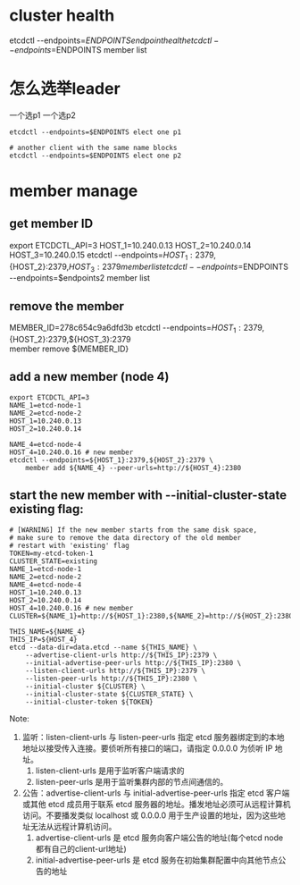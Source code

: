 # cluster health
etcdctl --endpoints=$ENDPOINTS endpoint health
etcdctl --endpoints=$ENDPOINTS member list

# 怎么选举leader
一个选p1 一个选p2

    etcdctl --endpoints=$ENDPOINTS elect one p1

    # another client with the same name blocks
    etcdctl --endpoints=$ENDPOINTS elect one p2

# member manage
## get member ID
export ETCDCTL_API=3
HOST_1=10.240.0.13
HOST_2=10.240.0.14
HOST_3=10.240.0.15
etcdctl --endpoints=${HOST_1}:2379,${HOST_2}:2379,${HOST_3}:2379 member list
etcdctl --endpoints=$ENDPOINTS --endpoints=$endpoints2 member list

## remove the member
MEMBER_ID=278c654c9a6dfd3b
etcdctl --endpoints=${HOST_1}:2379,${HOST_2}:2379,${HOST_3}:2379 \
	member remove ${MEMBER_ID}

## add a new member (node 4)
    export ETCDCTL_API=3
    NAME_1=etcd-node-1
    NAME_2=etcd-node-2
    HOST_1=10.240.0.13
    HOST_2=10.240.0.14

    NAME_4=etcd-node-4
    HOST_4=10.240.0.16 # new member
    etcdctl --endpoints=${HOST_1}:2379,${HOST_2}:2379 \
        member add ${NAME_4} --peer-urls=http://${HOST_4}:2380


## start the new member with --initial-cluster-state existing flag:

    # [WARNING] If the new member starts from the same disk space,
    # make sure to remove the data directory of the old member
    # restart with 'existing' flag
    TOKEN=my-etcd-token-1
    CLUSTER_STATE=existing
    NAME_1=etcd-node-1
    NAME_2=etcd-node-2
    NAME_4=etcd-node-4
    HOST_1=10.240.0.13
    HOST_2=10.240.0.14
    HOST_4=10.240.0.16 # new member
    CLUSTER=${NAME_1}=http://${HOST_1}:2380,${NAME_2}=http://${HOST_2}:2380,${NAME_4}=http://${HOST_4}:2380

    THIS_NAME=${NAME_4}
    THIS_IP=${HOST_4}
    etcd --data-dir=data.etcd --name ${THIS_NAME} \
        --advertise-client-urls http://${THIS_IP}:2379 \
        --initial-advertise-peer-urls http://${THIS_IP}:2380 \
        --listen-client-urls http://${THIS_IP}:2379 \
        --listen-peer-urls http://${THIS_IP}:2380 \
        --initial-cluster ${CLUSTER} \
        --initial-cluster-state ${CLUSTER_STATE} \
        --initial-cluster-token ${TOKEN}

Note:

1. 监听：listen-client-urls 与 listen-peer-urls 指定 etcd 服务器绑定到的本地地址以接受传入连接。要侦听所有接口的端口，请指定 0.0.0.0 为侦听 IP 地址。
    1. listen-client-urls 是用于监听客户端请求的
    2. listen-peer-urls 是用于监听集群内部的节点间通信的。
2. 公告：advertise-client-urls 与 initial-advertise-peer-urls 指定 etcd 客户端或其他 etcd 成员用于联系 etcd 服务器的地址。播发地址必须可从远程计算机访问。不要播发类似 localhost 或 0.0.0.0 用于生产设置的地址，因为这些地址无法从远程计算机访问。
    1. advertise-client-urls 是 etcd 服务向客户端公告的地址(每个etcd node都有自己的client-url地址)
    2. initial-advertise-peer-urls 是 etcd 服务在初始集群配置中向其他节点公告的地址
